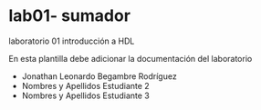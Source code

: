 # lab01- sumador 
laboratorio 01 introducción a HDL

En esta plantilla debe adicionar la documentación del laboratorio

* Jonathan Leonardo Begambre Rodríguez
* Nombres y Apellidos Estudiante 2
* Nombres y Apellidos Estudiante 3

